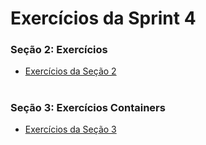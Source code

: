 #
# Exercícios da Sprint 4

### Seção 2: Exercícios 

- [Exercícios da Seção 2](https://github.com/catarwnalud/pbCompass/blob/master/sprint_4/exercicios/secao2.py) 

#

### Seção 3: Exercícios Containers

- [Exercícios da Seção 3](https://github.com/catarwnalud/pbCompass/blob/master/sprint_4/exercicios/secao3) 

#
